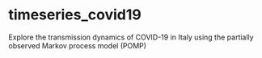 # timeseries_covid19
Explore the transmission dynamics of COVID-19 in Italy using the partially observed Markov process model (POMP)
